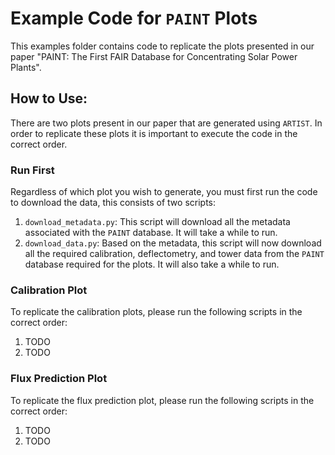 # Example Code for ``PAINT`` Plots

This examples folder contains code to replicate the plots presented in our paper "PAINT: The First FAIR Database for
Concentrating Solar Power Plants".

## How to Use:

There are two plots present in our paper that are generated using ``ARTIST``. In order to replicate these plots it is important
to execute the code in the correct order.

### Run First

Regardless of which plot you wish to generate, you must first run the code to download the data, this consists of two scripts:

1. ``download_metadata.py``: This script will download all the metadata associated with the ``PAINT`` database. It will take a while to run.
2. ``download_data.py``: Based on the metadata, this script will now download all the required calibration, deflectometry, and tower data from the ``PAINT`` database required for the plots. It will also take a while to run.

### Calibration Plot

To replicate the calibration plots, please run the following scripts in the correct order:

1. TODO
2. TODO

### Flux Prediction Plot

To replicate the flux prediction plot, please run the following scripts in the correct order:

1. TODO
2. TODO
